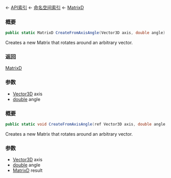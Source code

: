 ← [API索引](Api-Index) ← [命名空间索引](Namespace-Index) ← [MatrixD](VRageMath.MatrixD)

### 概要

```csharp
public static MatrixD CreateFromAxisAngle(Vector3D axis, double angle)
```

Creates a new Matrix that rotates around an arbitrary vector.

### 返回

[MatrixD](VRageMath.MatrixD)

### 参数

* [Vector3D](VRageMath.Vector3D) axis
* [double](https://docs.microsoft.com/en-us/dotnet/api/System.Double?view=netframework-4.6) angle
### 概要

```csharp
public static void CreateFromAxisAngle(ref Vector3D axis, double angle, out MatrixD result)
```

Creates a new Matrix that rotates around an arbitrary vector.

### 参数

* [Vector3D](VRageMath.Vector3D) axis
* [double](https://docs.microsoft.com/en-us/dotnet/api/System.Double?view=netframework-4.6) angle
* [MatrixD](VRageMath.MatrixD) result
